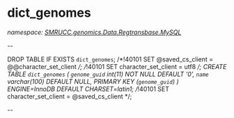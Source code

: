﻿# dict_genomes
_namespace: [SMRUCC.genomics.Data.Regtransbase.MySQL](./index.md)_

--
 
 DROP TABLE IF EXISTS `dict_genomes`;
 /*!40101 SET @saved_cs_client = @@character_set_client */;
 /*!40101 SET character_set_client = utf8 */;
 CREATE TABLE `dict_genomes` (
 `genome_guid` int(11) NOT NULL DEFAULT '0',
 `name` varchar(100) DEFAULT NULL,
 PRIMARY KEY (`genome_guid`)
 ) ENGINE=InnoDB DEFAULT CHARSET=latin1;
 /*!40101 SET character_set_client = @saved_cs_client */;
 
 --




